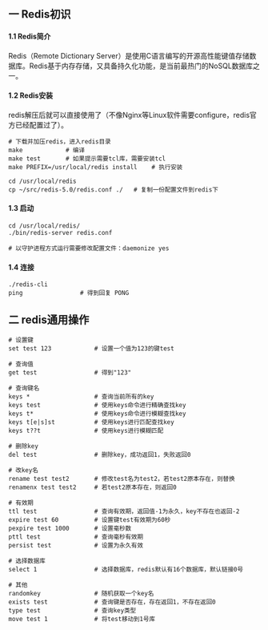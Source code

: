 ## 一 Redis初识
#### 1.1 Redis简介
Redis（Remote Dictionary Server）是使用C语言编写的开源高性能键值存储数据库。Redis基于内存存储，又具备持久化功能，是当前最热门的NoSQL数据库之一。

#### 1.2 Redis安装
redis解压后就可以直接使用了（不像Nginx等Linux软件需要configure，redis官方已经配置过了）。
```
# 下载并加压redis，进入redis目录
make            # 编译
make test       # 如果提示需要tcl库，需要安装tcl
make PREFIX=/usr/local/redis install    # 执行安装

cd /usr/local/redis
cp ~/src/redis-5.0/redis.conf ./   # 复制一份配置文件到redis下
```
#### 1.3 启动 
```
cd /usr/local/redis/
./bin/redis-server redis.conf 

# 以守护进程方式运行需要修改配置文件：daemonize yes
```

#### 1.4 连接

```
./redis-cli
ping                # 得到回复 PONG
```

## 二 redis通用操作

```
# 设置键
set test 123            # 设置一个值为123的键test

# 查询值
get test                # 得到"123"

# 查询键名
keys *                  # 查询当前所有的key
keys test               # 使用keys命令进行精确查找key
keys t*                 # 使用keys命令进行模糊查找key
keys t[e|s]st           # 使用keys进行匹配查找key
keys t??t               # 使用keys进行模糊匹配

# 删除key
del test                # 删除key，成功返回1，失败返回0

# 改key名
rename test test2       # 修改test名为test2，若test2原本存在，则替换
renamenx test test2     # 若test2原本存在，则返回0

# 有效期
ttl test                # 查询有效期，返回值-1为永久，key不存在也返回-2
expire test 60          # 设置键test有效期为60秒
pexpire test 1000       # 设置毫秒数
pttl test               # 查询毫秒有效期
persist test            # 设置为永久有效

# 选择数据库
select 1                # 选择数据库，redis默认有16个数据库，默认链接0号

# 其他
randomkey               # 随机获取一个key名
exists test             # 查询键是否存在，存在返回1，不存在返回0
type test               # 查询key类型
move test 1             # 将test移动到1号库
```